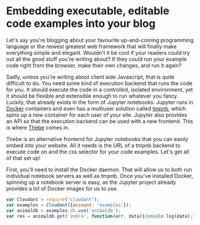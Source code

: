 # Embedding executable, editable code examples into your blog

Let's say you're blogging about your favourite up-and-coming programming
language or the newest greatest web framework that will finally make everything
simple and elegant. Wouldn't it be cool if your readers could try out all the
good stuff you're writing about? If they could run your example code right from
the browser, make their own changes, and run it again? 

Sadly, unless you're writing about client side Javascript, that is quite
difficult to do. You need some kind of execution backend that runs the code for
you. It should execute the code in a controlled, isolated environment, yet it
should be flexible and extensible enough to run whatever you fancy. Luckily,
that already exists in the form of Jupyter notebooks. Jupyter runs in
[Docker](https://www.docker.com/) containers and even has a multiuser solution
called [tmpnb](https://github.com/jupyter/tmpnb), which spins up a new
container for each user of your site. Jupyter also provides an API so that the
execution backend can be used with a new frontend. This is where
[Thebe](https://github.com/oreillymedia/thebe/tree/master/static) comes in.

Thebe is an alternative frontend for Jupyter notebooks that you can easily
embed into your website. All it needs is the URL of a tmpnb backend to execute
code on and the css selector for your code examples. Let's get all of that
set up!

First, you'll need to install the Docker daemon. That will allow us to both
run individual notebook servers as well as tmpnb. Once you've installed Docker,
spinning up a notebook server is easy, as the Jupyter project already provides
a lot of Docker images for us to use. 

```javascript
var Cloudant = require("cloudant");
var examples = Cloudant({account: 'examples'});
var animaldb = examples.db.use('animaldb');
var res = animaldb.get('zebra', function(err, data){console.log(data);});
```

